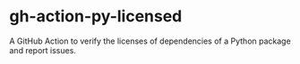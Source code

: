 # gh-action-py-licensed

A GitHub Action to verify the licenses of dependencies of a Python package and report issues.
